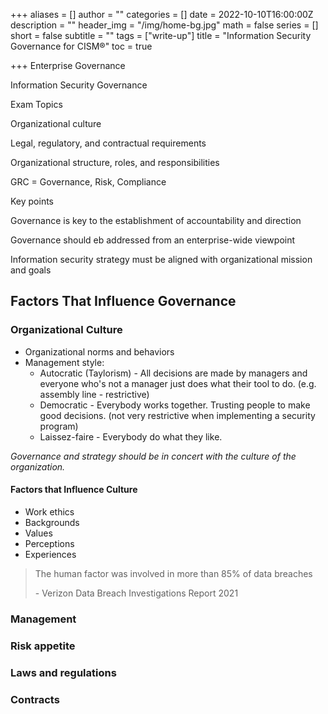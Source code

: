 +++
aliases = []
author = ""
categories = []
date = 2022-10-10T16:00:00Z
description = ""
header_img = "/img/home-bg.jpg"
math = false
series = []
short = false
subtitle = ""
tags = ["write-up"]
title = "Information Security Governance for CISM®"
toc = true

+++
Enterprise Governance

Information Security Governance

Exam Topics

Organizational culture

Legal, regulatory, and contractual requirements

Organizational structure, roles, and responsibilities

GRC = Governance, Risk, Compliance

Key points

Governance is key to the establishment of accountability and direction

Governance should eb addressed from an enterprise-wide viewpoint

Information security strategy must be aligned with organizational mission and goals

## Factors That Influence Governance

### Organizational Culture

* Organizational norms and behaviors
* Management style:
  * Autocratic (Taylorism) - All decisions are made by managers and everyone who's not a manager just does what their tool to do. (e.g. assembly line - restrictive)
  * Democratic - Everybody works together. Trusting people to make good decisions. (not very restrictive when implementing a security program)
  * Laissez-faire - Everybody do what they like.

_Governance and strategy should be in concert with the culture of the organization._

#### Factors that Influence Culture

* Work ethics
* Backgrounds
* Values
* Perceptions
* Experiences

> The human factor was involved in more than 85% of data breaches
>
> \- Verizon Data Breach Investigations Report 2021

### Management

### Risk appetite

### Laws and regulations

### Contracts

### 